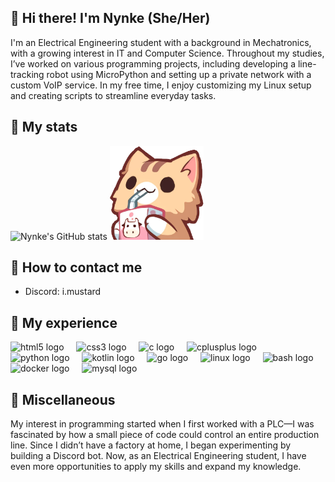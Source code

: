 ## 🩵 Hi there! I'm Nynke (She/Her)
I'm an Electrical Engineering student with a background in Mechatronics, with a growing interest in IT and Computer Science.
Throughout my studies, I’ve worked on various programming projects, including developing a line-tracking robot using MicroPython and setting up a private network with a custom VoIP service.
In my free time, I enjoy customizing my Linux setup and creating scripts to streamline everyday tasks.

## 🩷 My stats
![Nynke's GitHub stats](https://github-readme-stats.vercel.app/api?username=Mustard4868&show_icons=true&theme=tokyonight)
<img src="https://raw.githubusercontent.com/Mustard4868/Mustard4868/main/neko-sip.png" width="150" alt="Cat taking a sippy sticker">

## 🤍 How to contact me
* Discord:  i.mustard

## 🩷 My experience
<div align="left">
  <img src="https://cdn.jsdelivr.net/gh/devicons/devicon/icons/html5/html5-original.svg" height="40" alt="html5 logo"  />
  <img width="12" />
  <img src="https://cdn.jsdelivr.net/gh/devicons/devicon/icons/css3/css3-original.svg" height="40" alt="css3 logo"  />
  <img width="12" />
  <img src="https://cdn.jsdelivr.net/gh/devicons/devicon/icons/c/c-original.svg" height="40" alt="c logo"  />
  <img width="12" />
  <img src="https://cdn.jsdelivr.net/gh/devicons/devicon/icons/cplusplus/cplusplus-original.svg" height="40" alt="cplusplus logo"  />
  <img width="12" />
  <img src="https://cdn.jsdelivr.net/gh/devicons/devicon/icons/python/python-original.svg" height="40" alt="python logo"  />
  <img width="12" />
  <img src="https://cdn.jsdelivr.net/gh/devicons/devicon/icons/kotlin/kotlin-original.svg" height="40" alt="kotlin logo"  />
  <img width="12" />
  <img src="https://cdn.jsdelivr.net/gh/devicons/devicon/icons/go/go-original.svg" height="40" alt="go logo"  />
  <img width="12" />
  <img src="https://cdn.jsdelivr.net/gh/devicons/devicon/icons/linux/linux-original.svg" height="40" alt="linux logo"  />
  <img width="12" />
  <img src="https://cdn.jsdelivr.net/gh/devicons/devicon/icons/bash/bash-original.svg" height="40" alt="bash logo"  />
  <img width="12" />
  <img src="https://cdn.jsdelivr.net/gh/devicons/devicon/icons/docker/docker-original.svg" height="40" alt="docker logo"  />
  <img width="12" />
  <img src="https://cdn.jsdelivr.net/gh/devicons/devicon/icons/mysql/mysql-original.svg" height="40" alt="mysql logo"  />
</div>

## 🩵 Miscellaneous
My interest in programming started when I first worked with a PLC—I was fascinated by how a small piece of code could control an entire production line.
Since I didn’t have a factory at home, I began experimenting by building a Discord bot.
Now, as an Electrical Engineering student, I have even more opportunities to apply my skills and expand my knowledge.
